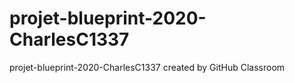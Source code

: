 # projet-blueprint-2020-CharlesC1337
projet-blueprint-2020-CharlesC1337 created by GitHub Classroom
